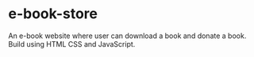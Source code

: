 # e-book-store
An e-book website where user can download a book and donate a book.
Build using HTML CSS and JavaScript.
